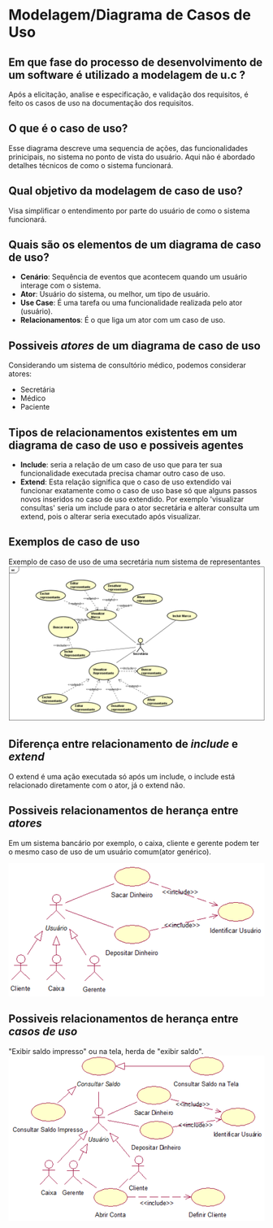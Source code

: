 # Modelagem/Diagrama de Casos de Uso

## Em que fase do processo de desenvolvimento de um software é utilizado a modelagem de u.c ?
Após a elicitação, analise e especificação, e validação dos requisitos, é feito os casos de uso na documentação dos requisitos.

## O que é o caso de uso?
Esse diagrama descreve uma sequencia de ações, das funcionalidades prinicipais, no sistema no ponto de vista do usuário. Aqui não é abordado detalhes técnicos de como o sistema funcionará.

## Qual objetivo da modelagem de caso de uso?
Visa simplificar o entendimento por parte do usuário de como o sistema funcionará.

## Quais são os elementos de um diagrama de caso de uso?
- **Cenário**: Sequência de eventos que acontecem quando um usuário interage com o sistema.
- **Ator**: Usuário do sistema, ou melhor, um tipo de usuário.
- **Use Case**: É uma tarefa ou uma funcionalidade realizada pelo ator (usuário).
- **Relacionamentos**: É o que liga um ator com um caso de uso.

## Possiveis _atores_ de um diagrama de caso de uso
Considerando um sistema de consultório médico, podemos considerar atores:
* Secretária
* Médico
* Paciente

## Tipos de relacionamentos existentes em um diagrama de caso de uso e possiveis agentes
* **Include**: seria a relação de um caso de uso que para ter sua funcionalidade executada precisa chamar outro caso de uso.
* **Extend**: Esta relação significa que o caso de uso extendido vai funcionar exatamente como o caso de uso base só que alguns passos novos inseridos no caso de uso extendido.
Por exemplo 'visualizar consultas' seria um include para o ator secretária e alterar consulta um extend, pois o alterar seria executado após visualizar.

## Exemplos de caso de uso
Exemplo de caso de uso de uma secretária num sistema de representantes
![UC](/uc1.png)

## Diferença entre relacionamento de _include_ e _extend_
O extend é uma ação executada só após um include, o include está relacionado diretamente com o ator, já o extend não.

## Possiveis relacionamentos de herança entre _atores_
Em um sistema bancário por exemplo, o caixa, cliente e gerente podem ter o mesmo caso de uso de um usuário comum(ator genérico).

![Herança ator](/heranca_usuario.png)

## Possiveis relacionamentos de herança entre _casos de uso_
"Exibir saldo impresso" ou na tela, herda de "exibir saldo".
![Herança UC](/heranca_uc.png)
